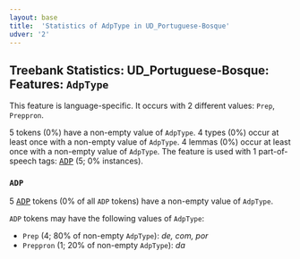 ```yaml
---
layout: base
title:  'Statistics of AdpType in UD_Portuguese-Bosque'
udver: '2'
---
```


## Treebank Statistics: UD_Portuguese-Bosque: Features: `AdpType`

This feature is language-specific.
It occurs with 2 different values: `Prep`, `Preppron`.

5 tokens (0%) have a non-empty value of `AdpType`.
4 types (0%) occur at least once with a non-empty value of `AdpType`.
4 lemmas (0%) occur at least once with a non-empty value of `AdpType`.
The feature is used with 1 part-of-speech tags: <tt><a href="pt_bosque-pos-ADP.html">ADP</a></tt> (5; 0% instances).

### `ADP`

5 <tt><a href="pt_bosque-pos-ADP.html">ADP</a></tt> tokens (0% of all `ADP` tokens) have a non-empty value of `AdpType`.

`ADP` tokens may have the following values of `AdpType`:

* `Prep` (4; 80% of non-empty `AdpType`): <em>de, com, por</em>
* `Preppron` (1; 20% of non-empty `AdpType`): <em>da</em>

